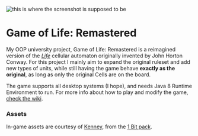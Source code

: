 ![this is where the screenshot is supposed to be](https://user-images.githubusercontent.com/13611953/80109997-7c89ca80-857e-11ea-8fe5-742a09430723.png "Game of Life: Remastered")

# Game of Life: Remastered
My OOP university project, Game of Life: Remastered is a reimagined version of the [*Life*](https://en.wikipedia.org/wiki/Conway's_Game_of_Life) cellular automaton originally invented by John Horton Conway.
For this project I mainly aim to expand the original ruleset and add new types of units, while still having the game behave **exactly as the original**, as long as only the original Cells are on the board.

The game supports all desktop systems (I hope), and needs Java 8 Runtime Environment to run. For more info about how to play and modify the game, [check the wiki](https://github.com/GlitchedCode/gameofliferemastered/wiki).




### Assets
In-game assets are courtesy of [Kenney](https://kenney.nl/), from the [1 Bit pack](https://kenney.nl/assets/bit-pack). 
